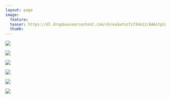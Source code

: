 ```yaml
---
layout: page
image:
  feature:
  teaser: https://dl.dropboxusercontent.com/sh/ea1wtnz7z734o12/AAAitpCgB6wDWtOCFT9J6tOAa/luontokuvat/syksy/2/DS31892-245px.jpg
  thumb:
---
```


[![](https://dl.dropboxusercontent.com/sh/ea1wtnz7z734o12/AAAFv3bs3G-_5svNeIyXUemsa/luontokuvat/syksy/2/DS31869-800px.jpg)](https://dl.dropboxusercontent.com/sh/ea1wtnz7z734o12/AAB_-vCFNQJNyc8BlpOr5nBGa/luontokuvat/syksy/2/DS31869.jpg)

[![](https://dl.dropboxusercontent.com/sh/ea1wtnz7z734o12/AAD9jNiRYDZj13ua_pw4_Usua/luontokuvat/syksy/2/DS31878-800px.jpg)](https://dl.dropboxusercontent.com/sh/ea1wtnz7z734o12/AADUpgII0FIuhanIONm4enyAa/luontokuvat/syksy/2/DS31878.jpg)

[![](https://dl.dropboxusercontent.com/sh/ea1wtnz7z734o12/AADsBdllReV2wK8ADFy6rv0oa/luontokuvat/syksy/2/DS31886-800px.jpg)](https://dl.dropboxusercontent.com/sh/ea1wtnz7z734o12/AADIBYL5cOsVb1vwJIeVRWwKa/luontokuvat/syksy/2/DS31886.jpg)

[![](https://dl.dropboxusercontent.com/sh/ea1wtnz7z734o12/AACTiuvXMDyl1tnMbNn0aZcka/luontokuvat/syksy/2/DS31888-800px.jpg)](https://dl.dropboxusercontent.com/sh/ea1wtnz7z734o12/AABicqQ_DkuuTrTJCerQJTPIa/luontokuvat/syksy/2/DS31888.jpg)

[![](https://dl.dropboxusercontent.com/sh/ea1wtnz7z734o12/AAA_2rHm6dLibfTdwRbHfowAa/luontokuvat/syksy/2/DS31892-800px.jpg)](https://dl.dropboxusercontent.com/sh/ea1wtnz7z734o12/AAB-JgSCpYdcMIy7Umq-G9gza/luontokuvat/syksy/2/DS31892.jpg)

[![](https://dl.dropboxusercontent.com/sh/ea1wtnz7z734o12/AAAhh-XD0F5O_csy_zQkW-cTa/luontokuvat/syksy/2/DS31893-800px.jpg)](https://dl.dropboxusercontent.com/sh/ea1wtnz7z734o12/AACc2vJ5Z1erjj35c93CjCYga/luontokuvat/syksy/2/DS31893.jpg)
